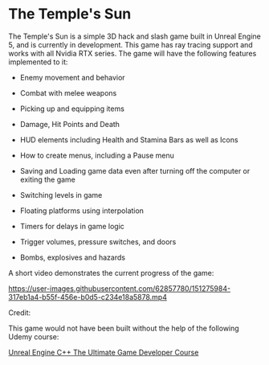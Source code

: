 # The Temple's Sun

The Temple's Sun is a simple 3D hack and slash game built in Unreal Engine 5, and is currently in development. This game has ray tracing support and works with all Nvidia RTX series. The game will have the following features implemented to it: 

* Enemy movement and behavior

* Combat with melee weapons

* Picking up and equipping items

* Damage, Hit Points and Death

* HUD elements including Health and Stamina Bars as well as Icons

* How to create menus, including a Pause menu

* Saving and Loading game data even after turning off the computer or exiting the game

* Switching levels in game

* Floating platforms using interpolation

* Timers for delays in game logic

* Trigger volumes, pressure switches, and doors

* Bombs, explosives and hazards

A short video demonstrates the current progress of the game: 

https://user-images.githubusercontent.com/62857780/151275984-317eb1a4-b55f-456e-b0d5-c234e18a5878.mp4



Credit: 

This game would not have been built without the help of the following Udemy course: 

[Unreal Engine C++ The Ultimate Game Developer Course](https://www.udemy.com/course/unreal-engine-the-ultimate-game-developer-course/learn/lecture/14210384#overview)

